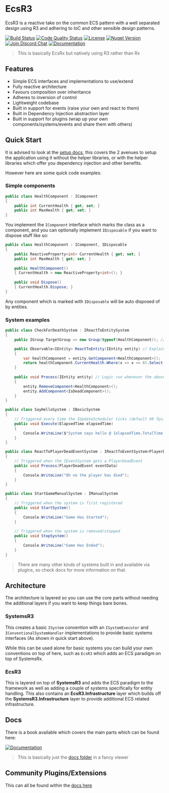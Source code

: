 # EcsR3

EcsR3 is a reactive take on the common ECS pattern with a well separated design using R3 and adhering to IoC and other sensible design patterns.

[![Build Status][build-status-image]][build-status-url]
[![Code Quality Status][codacy-image]][codacy-url]
[![License][license-image]][license-url]
[![Nuget Version][nuget-image]][nuget-url]
[![Join Discord Chat][discord-image]][discord-url]
[![Documentation][gitbook-image]][gitbook-url]

> This is basically EcsRx but natively using R3 rather than Rx

## Features

- Simple ECS interfaces and implementations to use/extend
- Fully reactive architecture
- Favours composition over inheritance
- Adheres to inversion of control
- Lightweight codebase
- Built in support for events (raise your own and react to them)
- Built in Dependency Injection abstraction layer
- Built in support for plugins (wrap up your own components/systems/events and share them with others)

## Quick Start

It is advised to look at the [setup docs](./docs/ecs-r3/introduction/setup.md), this covers the 2 avenues to setup the application using it without the helper libraries, or with the helper libraries which offer you dependency injection and other benefits.

However here are some quick code examples:
### Simple components

```csharp
public class HealthComponent : IComponent
{
    public int CurrentHealth { get; set; }
    public int MaxHealth { get; set; }
}
```

You implement the `IComponent` interface which marks the class as a component, and you can optionally implement `IDisposable` if you want to dispose stuff like so:

```csharp
public class HealthComponent : IComponent, IDisposable
{
    public ReactiveProperty<int> CurrentHealth { get; set; }
    public int MaxHealth { get; set; }
    
    public HealthComponent() 
    { CurrentHealth = new ReactiveProperty<int>(); }
    
    public void Dispose() 
    { CurrentHealth.Dispose; }
}
```

Any component which is marked with `IDisposable` will be auto disposed of by entities.

### System examples

```csharp
public class CheckForDeathSystem : IReactToEntitySystem
{
    public IGroup TargetGroup => new Group(typeof(HealthComponent)); // Get any entities with health component

    public Observable<IEntity> ReactToEntity(IEntity entity) // Explain when you want to execute
    {
        var healthComponent = entity.GetComponent<HealthComponent>();
        return healthComponent.CurrentHealth.Where(x => x <= 0).Select(x => entity);
    }
    
    public void Process(IEntity entity) // Logic run whenever the above reaction occurs
    {
        entity.RemoveComponent<HealthComponent>();
        entity.AddComponent<IsDeadComponent>();
    }
}
``` 

```csharp
public class SayHelloSystem : IBasicSystem
{
    // Triggered every time the IUpdateScheduler ticks (default 60 fps)
    public void Execute(ElapsedTime elapsedTime)
    {
        Console.WriteLine($"System says hello @ {elapsedTime.TotalTime.ToString()}");
    }
}
```

```csharp
public class ReactToPlayerDeadEventSystem : IReactToEventSystem<PlayerDeadEvent>
{
    // Triggered when the IEventSystem gets a PlayerDeadEvent
    public void Process(PlayerDeadEvent eventData)
    {
        Console.WriteLine("Oh no the player has died");
    }
}
```

```csharp
public class StartGameManualSystem : IManualSystem
{
    // Triggered when the system is first registered
    public void StartSystem()
    {
        Console.WriteLine("Game Has Started");
    }
        
    // Triggered when the system is removed/stopped
    public void StopSystem()
    {
        Console.WriteLine("Game Has Ended");
    }
}
```
> There are many other kinds of systems built in and available via plugins, so check docs for more information on that.

## Architecture

The architecture is layered so you can use the core parts without needing the additional layers if you want to keep things bare bones.

### SystemsR3

This creates a basic `ISystem` convention with an `ISystemExecutor` and `IConventionalSystemHandler` implementations to provide basic systems interfaces (As shown in quick start above).

While this can be used alone for basic systems you can build your own conventions on top of here, such as `EcsR3` which adds an ECS paradigm on top of SystemsRx.

### EcsR3

This is layered on top of **SystemsR3** and adds the ECS paradigm to the framework as well as adding a couple of systems specifically for entity handling. This also contains an **EcsR3.Infrastructure** layer which builds off the **SystemsR3.Infrastructure** layer to provide additional ECS related infrastructure.

## Docs

There is a book available which covers the main parts which can be found here:

[![Documentation][gitbook-image]][gitbook-url]

> This is basically just the [docs folder](docs) in a fancy viewer

## Community Plugins/Extensions

This can all be found within the [docs here](./docs/others/third-party-content.md)

[build-status-image]: https://github.com/EcsRx/EcsR3/actions/workflows/build-and-test.yml/badge.svg?branch=main
[build-status-url]: https://github.com/EcsRx/EcsR3/actions/workflows/build-and-test.yml
[nuget-image]: https://img.shields.io/nuget/v/EcsR3.svg
[nuget-url]: https://www.nuget.org/packages/EcsR3/
[discord-image]: https://img.shields.io/discord/488609938399297536.svg
[discord-url]: https://discord.gg/bS2rnGz
[license-image]: https://img.shields.io/github/license/ecsrx/ecsr3.svg
[license-url]: https://github.com/EcsRx/ecsr3/blob/master/LICENSE
[codacy-image]: https://app.codacy.com/project/badge/Grade/eb08368251df43c98aa55a8cbb8d5577
[codacy-url]: https://www.codacy.com/gh/EcsRx/SystemsRx/dashboard?utm_source=github.com&amp;utm_medium=referral&amp;utm_content=EcsRx/SystemsRx&amp;utm_campaign=Badge_Grade
[gitbook-image]: https://img.shields.io/static/v1.svg?label=Documentation&message=Read%20Now&color=Green&style=flat
[gitbook-url]: https://ecsrx.gitbook.io/ecsr3/v/main/